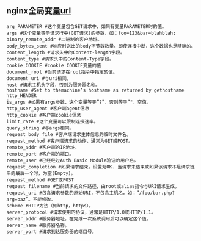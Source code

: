 ## nginx全局变量[url](https://www.cnblogs.com/zqifa/p/nginx-rewrite.html)
	arg_PARAMETER #这个变量包含GET请求中，如果有变量PARAMETER时的值。
	args #这个变量等于请求行中(GET请求)的参数，如：foo=123&bar=blahblah;
	binary_remote_addr #二进制的客户地址。
	body_bytes_sent #响应时送出的body字节数数量。即使连接中断，这个数据也是精确的。
	content_length #请求头中的Content-length字段。
	content_type #请求头中的Content-Type字段。
	cookie_COOKIE #cookie COOKIE变量的值
	document_root #当前请求在root指令中指定的值。
	document_uri #与uri相同。
	host #请求主机头字段，否则为服务器名称。
	hostname #Set to themachine’s hostname as returned by gethostname
	http_HEADER
	is_args #如果有args参数，这个变量等于”?”，否则等于”"，空值。
	http_user_agent #客户端agent信息
	http_cookie #客户端cookie信息
	limit_rate #这个变量可以限制连接速率。
	query_string #与args相同。
	request_body_file #客户端请求主体信息的临时文件名。
	request_method #客户端请求的动作，通常为GET或POST。
	remote_addr #客户端的IP地址。
	remote_port #客户端的端口。
	remote_user #已经经过Auth Basic Module验证的用户名。
	request_completion #如果请求结束，设置为OK. 当请求未结束或如果该请求不是请求链串的最后一个时，为空(Empty)。
	request_method #GET或POST
	request_filename #当前请求的文件路径，由root或alias指令与URI请求生成。
	request_uri #包含请求参数的原始URI，不包含主机名，如：”/foo/bar.php?arg=baz”。不能修改。
	scheme #HTTP方法（如http，https）。
	server_protocol #请求使用的协议，通常是HTTP/1.0或HTTP/1.1。
	server_addr #服务器地址，在完成一次系统调用后可以确定这个值。
	server_name #服务器名称。
	server_port #请求到达服务器的端口号。